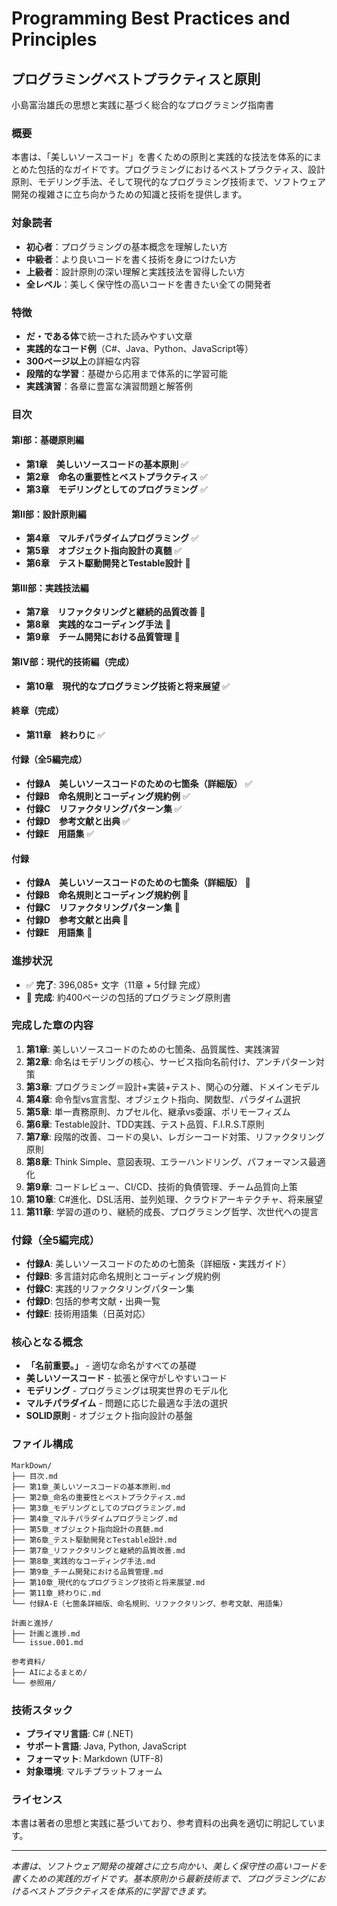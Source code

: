 # Programming Best Practices and Principles
## プログラミングベストプラクティスと原則

小島富治雄氏の思想と実践に基づく総合的なプログラミング指南書

### 概要

本書は、「美しいソースコード」を書くための原則と実践的な技法を体系的にまとめた包括的なガイドです。プログラミングにおけるベストプラクティス、設計原則、モデリング手法、そして現代的なプログラミング技術まで、ソフトウェア開発の複雑さに立ち向かうための知識と技術を提供します。

### 対象読者

- **初心者**：プログラミングの基本概念を理解したい方
- **中級者**：より良いコードを書く技術を身につけたい方  
- **上級者**：設計原則の深い理解と実践技法を習得したい方
- **全レベル**：美しく保守性の高いコードを書きたい全ての開発者

### 特徴

- **だ・である体**で統一された読みやすい文章
- **実践的なコード例**（C#、Java、Python、JavaScript等）
- **300ページ以上**の詳細な内容
- **段階的な学習**：基礎から応用まで体系的に学習可能
- **実践演習**：各章に豊富な演習問題と解答例

### 目次

#### 第I部：基礎原則編
- **第1章　美しいソースコードの基本原則** ✅
- **第2章　命名の重要性とベストプラクティス** ✅  
- **第3章　モデリングとしてのプログラミング** ✅

#### 第II部：設計原則編
- **第4章　マルチパラダイムプログラミング** ✅
- **第5章　オブジェクト指向設計の真髄** ✅
- **第6章　テスト駆動開発とTestable設計** 🚧

#### 第III部：実践技法編
- **第7章　リファクタリングと継続的品質改善** 🚧
- **第8章　実践的なコーディング手法** 🚧
- **第9章　チーム開発における品質管理** 🚧

#### 第IV部：現代的技術編（完成）
- **第10章　現代的なプログラミング技術と将来展望** ✅

#### 終章（完成）  
- **第11章　終わりに** ✅

#### 付録（全5編完成）
- **付録A　美しいソースコードのための七箇条（詳細版）** ✅
- **付録B　命名規則とコーディング規約例** ✅  
- **付録C　リファクタリングパターン集** ✅
- **付録D　参考文献と出典** ✅
- **付録E　用語集** ✅

#### 付録
- **付録A　美しいソースコードのための七箇条（詳細版）** 🚧
- **付録B　命名規則とコーディング規約例** 🚧
- **付録C　リファクタリングパターン集** 🚧
- **付録D　参考文献と出典** 🚧
- **付録E　用語集** 🚧

### 進捗状況

- ✅ **完了**: 396,085+ 文字（11章 + 5付録 完成）
- 🎉 **完成**: 約400ページの包括的プログラミング原則書

### 完成した章の内容

1. **第1章**: 美しいソースコードのための七箇条、品質属性、実践演習
2. **第2章**: 命名はモデリングの核心、サービス指向名前付け、アンチパターン対策
3. **第3章**: プログラミング＝設計+実装+テスト、関心の分離、ドメインモデル
4. **第4章**: 命令型vs宣言型、オブジェクト指向、関数型、パラダイム選択
5. **第5章**: 単一責務原則、カプセル化、継承vs委譲、ポリモーフィズム
6. **第6章**: Testable設計、TDD実践、テスト品質、F.I.R.S.T原則
7. **第7章**: 段階的改善、コードの臭い、レガシーコード対策、リファクタリング原則
8. **第8章**: Think Simple、意図表現、エラーハンドリング、パフォーマンス最適化
9. **第9章**: コードレビュー、CI/CD、技術的負債管理、チーム品質向上策
10. **第10章**: C#進化、DSL活用、並列処理、クラウドアーキテクチャ、将来展望
11. **第11章**: 学習の道のり、継続的成長、プログラミング哲学、次世代への提言

### 付録（全5編完成）
- **付録A**: 美しいソースコードのための七箇条（詳細版・実践ガイド）
- **付録B**: 多言語対応命名規則とコーディング規約例
- **付録C**: 実践的リファクタリングパターン集
- **付録D**: 包括的参考文献・出典一覧
- **付録E**: 技術用語集（日英対応）

### 核心となる概念

- **「名前重要。」** - 適切な命名がすべての基礎
- **美しいソースコード** - 拡張と保守がしやすいコード
- **モデリング** - プログラミングは現実世界のモデル化
- **マルチパラダイム** - 問題に応じた最適な手法の選択
- **SOLID原則** - オブジェクト指向設計の基盤

### ファイル構成

```
MarkDown/
├── 目次.md
├── 第1章_美しいソースコードの基本原則.md
├── 第2章_命名の重要性とベストプラクティス.md
├── 第3章_モデリングとしてのプログラミング.md
├── 第4章_マルチパラダイムプログラミング.md
├── 第5章_オブジェクト指向設計の真髄.md
├── 第6章_テスト駆動開発とTestable設計.md
├── 第7章_リファクタリングと継続的品質改善.md
├── 第8章_実践的なコーディング手法.md
├── 第9章_チーム開発における品質管理.md
├── 第10章_現代的なプログラミング技術と将来展望.md
├── 第11章_終わりに.md
└── 付録A-E（七箇条詳細版、命名規則、リファクタリング、参考文献、用語集）

計画と進捗/
├── 計画と進捗.md
└── issue.001.md

参考資料/
├── AIによるまとめ/
└── 参照用/
```

### 技術スタック

- **プライマリ言語**: C# (.NET)
- **サポート言語**: Java, Python, JavaScript
- **フォーマット**: Markdown (UTF-8)
- **対象環境**: マルチプラットフォーム

### ライセンス

本書は著者の思想と実践に基づいており、参考資料の出典を適切に明記しています。

---

*本書は、ソフトウェア開発の複雑さに立ち向かい、美しく保守性の高いコードを書くための実践的ガイドです。基本原則から最新技術まで、プログラミングにおけるベストプラクティスを体系的に学習できます。*
